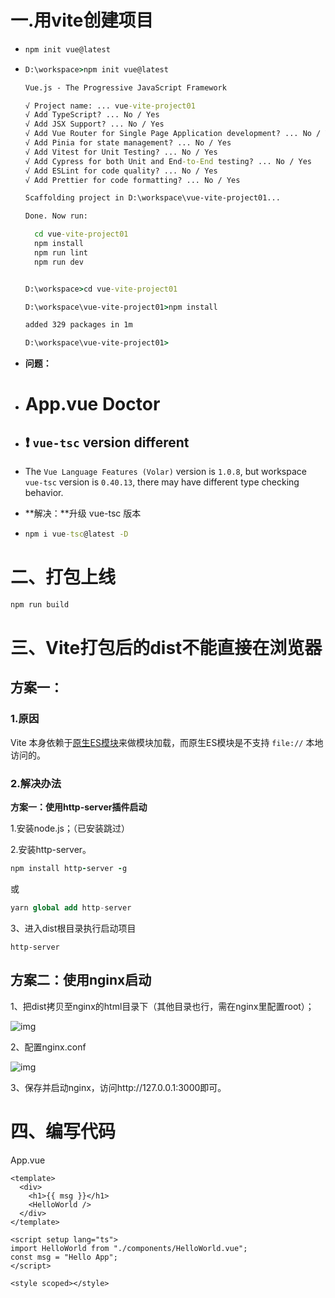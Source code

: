 # 一.用vite创建项目

- ```cmd
  npm init vue@latest
  ```

- ```cmd
  D:\workspace>npm init vue@latest
  
  Vue.js - The Progressive JavaScript Framework
  
  √ Project name: ... vue-vite-project01
  √ Add TypeScript? ... No / Yes
  √ Add JSX Support? ... No / Yes
  √ Add Vue Router for Single Page Application development? ... No / Yes
  √ Add Pinia for state management? ... No / Yes
  √ Add Vitest for Unit Testing? ... No / Yes
  √ Add Cypress for both Unit and End-to-End testing? ... No / Yes
  √ Add ESLint for code quality? ... No / Yes
  √ Add Prettier for code formatting? ... No / Yes
  
  Scaffolding project in D:\workspace\vue-vite-project01...
  
  Done. Now run:
  
    cd vue-vite-project01
    npm install
    npm run lint
    npm run dev
  
  
  D:\workspace>cd vue-vite-project01
  
  D:\workspace\vue-vite-project01>npm install
  
  added 329 packages in 1m
  
  D:\workspace\vue-vite-project01>
  
  ```

- **问题：**

- # App.vue Doctor

- ## ❗ `vue-tsc` version different

- The `Vue Language Features (Volar)` version is `1.0.8`, but workspace `vue-tsc` version is `0.40.13`, there may have different type checking behavior.

- **解决：**升级 vue-tsc 版本

- ```cmd
  npm i vue-tsc@latest -D
  ```

  

# 二、打包上线

```cmd
npm run build
```



# 三、Vite打包后的dist不能直接在浏览器

## 方案一：

### 1.原因

Vite 本身依赖于[原生ES模块](https://developer.mozilla.org/en-US/docs/Web/JavaScript/Guide/Modules)来做模块加载，而原生ES模块是不支持 `file://` 本地访问的。

### 2.解决办法

**方案一：使用http-server插件启动**

1.安装node.js；（已安装跳过）

2.安装http-server。

```coffeescript
npm install http-server -g
```

或

```sql
yarn global add http-server
```

3、进入dist根目录执行启动项目

```vbscript
http-server
```



## **方案二：使用nginx启动**

1、把dist拷贝至nginx的html目录下（其他目录也行，需在nginx里配置root）；

![img](https://img-blog.csdnimg.cn/c122b32211da4af9b86b3f1e66af2197.png)

2、配置nginx.conf

![img](https://img-blog.csdnimg.cn/88d0de2bbc7341dcb3a49f08e74c3b9e.png)

 3、保存并启动nginx，访问http://127.0.0.1:3000即可。



# 四、编写代码

App.vue

```vue
<template>
  <div>
    <h1>{{ msg }}</h1>
    <HelloWorld />
  </div>
</template>

<script setup lang="ts">
import HelloWorld from "./components/HelloWorld.vue";
const msg = "Hello App";
</script>

<style scoped></style>

```






